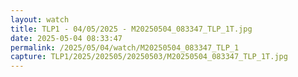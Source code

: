 ```yaml
---
layout: watch
title: TLP1 - 04/05/2025 - M20250504_083347_TLP_1T.jpg
date: 2025-05-04 08:33:47
permalink: /2025/05/04/watch/M20250504_083347_TLP_1
capture: TLP1/2025/202505/20250503/M20250504_083347_TLP_1T.jpg
---
```

